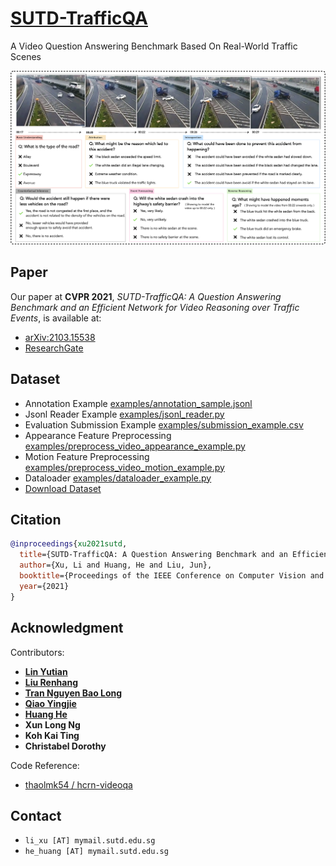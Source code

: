 # [SUTD-TrafficQA](https://sutdcv.github.io/SUTD-TrafficQA/)

A Video Question Answering Benchmark Based On Real-World Traffic Scenes

![](imgs/featured.png)

## Paper

Our paper at **CVPR 2021**, _SUTD-TrafficQA: A Question Answering Benchmark and an Efficient Network for Video Reasoning over Traffic Events_, is available at:

-   [arXiv:2103.15538](https://arxiv.org/abs/2103.15538)
-   [ResearchGate](https://www.researchgate.net/publication/350432154_TrafficQA_A_Question_Answering_Benchmark_and_an_Efficient_Network_for_Video_Reasoning_over_Traffic_Events)
<!-- -   [CVF Open Access]() -->

## Dataset

-   Annotation Example [examples/annotation_sample.jsonl](examples/annotation_sample.jsonl)
-   Jsonl Reader Example [examples/jsonl_reader.py](examples/jsonl_reader.py)
-   Evaluation Submission Example [examples/submission_example.csv](examples/submission_example.csv)
-   Appearance Feature Preprocessing [examples/preprocess_video_appearance_example.py](examples/preprocess_video_appearance_example.py)
-   Motion Feature Preprocessing [examples/preprocess_video_motion_example.py](examples/preprocess_video_motion_example.py)
-   Dataloader [examples/dataloader_example.py](examples/dataloader_example.py)
-   [Download Dataset](https://sutdcv.github.io/SUTD-TrafficQA)

## Citation

```bibtex
@inproceedings{xu2021sutd,
  title={SUTD-TrafficQA: A Question Answering Benchmark and an Efficient Network for Video Reasoning over Traffic Events},
  author={Xu, Li and Huang, He and Liu, Jun},
  booktitle={Proceedings of the IEEE Conference on Computer Vision and Pattern Recognition},
  year={2021}
}
```

## Acknowledgment

Contributors:

-   [**Lin Yutian**](https://github.com/Lynn-020809)
-   [**Liu Renhang**](https://github.com/Samillynn)
-   [**Tran Nguyen Bao Long**](https://github.com/TNBL265)
-   [**Qiao Yingjie**](https://github.com/YingjieQiao)
-   [**Huang He**](https://github.com/MarkHershey)
-   **Xun Long Ng**
-   **Koh Kai Ting**
-   **Christabel Dorothy**

Code Reference:

-   [thaolmk54 / hcrn-videoqa](https://github.com/thaolmk54/hcrn-videoqa)

## Contact

-   `li_xu [AT] mymail.sutd.edu.sg`
-   `he_huang [AT] mymail.sutd.edu.sg`
